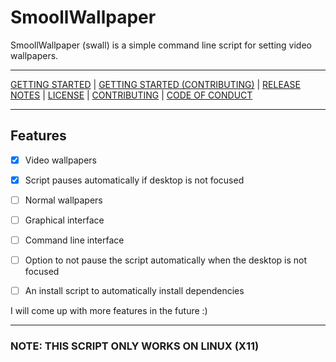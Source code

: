 # SmoollWallpaper

SmoollWallpaper (swall) is a simple command line script for setting video wallpapers.

------------------------------------------------------------------------

[GETTING STARTED](https://www.github/reallySmooll/smoollwallpaper/wiki/Getting-Started) | [GETTING STARTED (CONTRIBUTING)](https://www.github.com/reallySmool/smoollwallpaper/wiki/Getting-Started-(Contributing)) | [RELEASE NOTES](https://www.github.com/reallySmooll/smoollwallpaper/RELEASE_NOTES.md) | [LICENSE](https://www.github.com/really/smoollwallpaper/LICENSE) | [CONTRIBUTING](https://www.github.com/reallySmooll/smoollwallpaper/CONTRIBUTING.md) | [CODE OF CONDUCT](https://www.github.com/reallySmooll/smoollwallpaper/CODE_OF_CONDUCT.md)

------------------------------------------------------------------------

## Features

- [x] Video wallpapers

- [x] Script pauses automatically if desktop is not focused

- [ ] Normal wallpapers

- [ ] Graphical interface

- [ ] Command line interface

- [ ] Option to not pause the script automatically when the desktop is not focused

- [ ] An install script to automatically install dependencies

I will come up with more features in the future :)

------------------------------------------------------------------------

### NOTE: THIS SCRIPT ONLY WORKS ON LINUX (X11)
